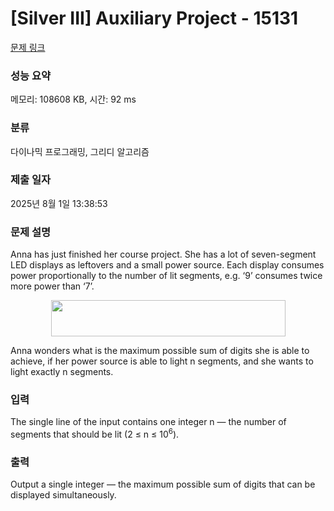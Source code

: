 # [Silver III] Auxiliary Project - 15131 

[문제 링크](https://www.acmicpc.net/problem/15131) 

### 성능 요약

메모리: 108608 KB, 시간: 92 ms

### 분류

다이나믹 프로그래밍, 그리디 알고리즘

### 제출 일자

2025년 8월 1일 13:38:53

### 문제 설명

<p>Anna has just finished her course project. She has a lot of seven-segment LED displays as leftovers and a small power source. Each display consumes power proportionally to the number of lit segments, e.g. ‘9’ consumes twice more power than ‘7’.</p>

<p style="text-align:center"><img alt="" src="https://onlinejudgeimages.s3-ap-northeast-1.amazonaws.com/problem/15131/1.png" style="height:58px; width:375px"></p>

<p>Anna wonders what is the maximum possible sum of digits she is able to achieve, if her power source is able to light n segments, and she wants to light exactly n segments.</p>

### 입력 

 <p>The single line of the input contains one integer n — the number of segments that should be lit (2 ≤ n ≤ 10<sup>6</sup>).</p>

### 출력 

 <p>Output a single integer — the maximum possible sum of digits that can be displayed simultaneously.</p>

